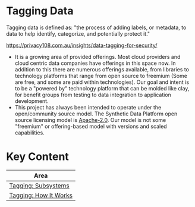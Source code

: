 # Tagging Data
Tagging data is defined as: "the process of adding labels, or metadata, to data to help 
identify, categorize, and potentially protect it."

https://privacy108.com.au/insights/data-tagging-for-security/

* It is a growing area of provided offerings. Most cloud providers and cloud centric data companies have offerings in this space now. 
In addition to this there are numerous offerings available, from libraries to technology platforms that range from open source to freemium 
  (Some are free, and some are paid within technologies). Our goal and intent is to be a "powered by" technology platform that can be molded 
  like clay, for benefit groups from testing to data integration to application development.
* This project has always been intended to operate under the open/community source model. The Synthetic Data Platform open source
  licensing model is <a href="https://opensource.org/licenses/Apache-2.0" target="_blank">Apache-2.0</a>.
  Our model is not some "freemium" or offering-based model with versions and scaled capabilities.


# Key Content

| Area                                                         | 
|--------------------------------------------------------------|
| <a href="./TBD.md" target="_blank">Tagging: Subsystems</a>   |
| <a href="./TBD.md" target="_blank">Tagging: How It Works</a> |


